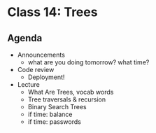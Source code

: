 # Class 14: Trees

## Agenda

- Announcements
  - what are you doing tomorrow? what time?
- Code review
  - Deployment!
- Lecture
  - What Are Trees, vocab words
  - Tree traversals & recursion
  - Binary Search Trees
  - if time: balance
  - if time: passwords
